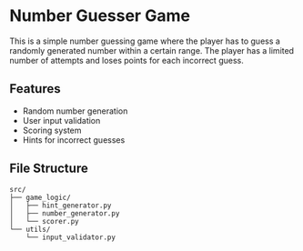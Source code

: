 # Number Guesser Game
This is a simple number guessing game where the player has to guess a randomly generated number within a certain range. The player has a limited number of attempts and loses points for each incorrect guess.

## Features
- Random number generation
- User input validation
- Scoring system
- Hints for incorrect guesses

## File Structure
```
src/
├── game_logic/
│   ├── hint_generator.py
│   ├── number_generator.py
│   └── scorer.py
└── utils/
    └── input_validator.py
``` 
